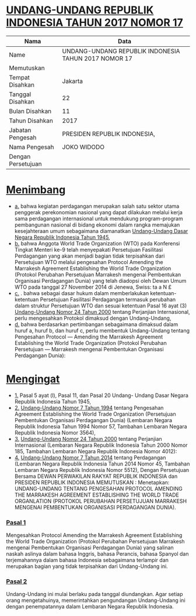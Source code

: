 # [UNDANG-UNDANG REPUBLIK INDONESIA TAHUN 2017 NOMOR 17](http://example.org/legal/document/uu/2017/17)

| Nama | Data |
| ------ | ----- |
|Name|UNDANG-UNDANG REPUBLIK INDONESIA TAHUN 2017 NOMOR 17|
|Memutuskan||
|Tempat Disahkan|Jakarta|
|Tanggal Disahkan|22|
|Bulan Disahkan|11|
|Tahun Disahkan|2017|
|Jabatan Pengesah|PRESIDEN REPUBLIK INDONESIA,|
|Nama Pengesah|JOKO WIDODO|
|Dengan Persetujuan||
# [Menimbang](http://example.org/legal/document/uu/2017/17/menimbang)

* [a.](http://example.org/legal/document/uu/2017/17/menimbang/point/a) bahwa kegiatan perdagangan merupakan salah satu sektor utama penggerak perekonomian nasional yang dapat dilakukan melalui kerja sama perdagangan internasional untuk mendukung program-program pembangunan nasional di bidang ekonomi dalam rangka memajukan kesejahteraan umum sebagaimana diamanatkan [Undang-Undang Dasar Negara Republik Indonesia Tahun 1945](http://example.org/legal/document/uu),
* [b.](http://example.org/legal/document/uu/2017/17/menimbang/point/b) bahwa Anggota World Trade Organization (WTO) pada Konferensi Tingkat Menteri ke-9 telah menyepakati Persetujuan Fasilitasi Perdagangan yang akan menjadi bagian tidak terpisahkan dari Persetujuan WTO melalui pengesahan Protocol Amending the Marrakesh Agreement Establishing the World Trade Organization (Protokol Perubahan Persetujuan Marrakesh mengenai Pembentukan Organisasi Perdagangan Dunia) yang telah diadopsi oleh Dewan Umum WTO pada tanggal 27 November 2014 di Jenewa, Swiss: ta a N £
* [c.](http://example.org/legal/document/uu/2017/17/menimbang/point/c) . bahwa sebagai dasar hukum dalam memberlakukan ketentuan-ketentuan Persetujuan Fasilitasi Perdagangan termasuk perubahan dalam struktur Persetujuan WTO dan sesuai ketentuan Pasal 16 ayat (3) [Undang-Undang Nomor 24 Tahun 2000](http://example.org/legal/document/uu/2000/24) tentang Perjanjian Internasional, perlu mengesahkan Protokol dimaksud dengan Undang-Undang,
* [d.](http://example.org/legal/document/uu/2017/17/menimbang/point/d) bahwa berdasarkan pertimbangan sebagaimana dimaksud dalam huruf a, huruf b, dan huruf c, perlu membentuk Undang-Undang tentang Pengesahan Protocol — Amending the Marrakesh Agreement Establishing the World Trade Organization (Protokol Perubahan Persetujuan — Marrakesh mengenai Pembentukan Organisasi Perdagangan Dunia):
# [Mengingat](http://example.org/legal/document/uu/2017/17/mengingat)

* [1.](http://example.org/legal/document/uu/2017/17/mengingat/point/0001) Pasal 5 ayat (l), Pasal 11, dan Pasal 20 Undang- Undang Dasar Negara Republik Indonesia Tahun 1945,
* [2.](http://example.org/legal/document/uu/2017/17/mengingat/point/0002) [Undang-Undang Nomor 7 Tahun 1994](http://example.org/legal/document/uu/1994/7) tentang Pengesahan Agreement Establishing the World Trade Organization (Persetujuan Pembentukan Organisasi Perdagangan Dunia) (Lembaran Negara Republik Indonesia Tahun 1994 Nomor 57, Tambahan Lembaran Negara Republik Indonesia Nomor 3564),
* [3.](http://example.org/legal/document/uu/2017/17/mengingat/point/0003) [Undang-Undang Nomor 24 Tahun 2000](http://example.org/legal/document/uu/2000/24) tentang Perjanjian Internasional (Lembaran Negara Republik Indonesia Tahun 2000 Nomor 185, Tambahan Lembaran Negara Republik Indonesia Nomor 4012):
* [4.](http://example.org/legal/document/uu/2017/17/mengingat/point/0004) [Undang-Undang Nomor 7 Tahun 2014](http://example.org/legal/document/uu/2014/7) tentang Perdagangan (Lembaran Negara Republik Indonesia Tahun 2014 Nomor 45, Tambahan Lembaran Negara Republik Indonesia Nomor 5512), Dengan Persetujuan Bersama DEWAN PERWAKILAN RAKYAT REPUBLIK INDONESIA dan PRESIDEN REPUBLIK INDONESIA MEMUTUSKAN : Menetapkan: UNDANG-UNDANG TENTANG PENGESAHAN PROTOCOL AMENDING THE MARRAKESH AGREEMENT ESTABLISHING THE WORLD TRADE ORGANLATION (PROTOKOL PERUBAHAN PERSETUJUAN MARRAKESH MENGENAI PEMBENTUKAN ORGANISASI PERDAGANGAN DUNIA).

### [Pasal 1](http://example.org/legal/document/uu/2017/17/pasal/0001)
Mengesahkan Protocol Amending the Marrakesh Agreement Establishing the World Trade Organization (Protokol Perubahan Persetujuan Marrakesh mengenai Pembentukan Organisasi Perdagangan Dunia) yang salinan naskah aslinya dalam bahasa Inggris, bahasa Perancis, bahasa Spanyol dan terjemahannya dalam bahasa Indonesia sebagaimana terlampir dan merupakan bagian yang tidak terpisahkan dari Undang-Undang ini.


### [Pasal 2](http://example.org/legal/document/uu/2017/17/pasal/0002)
Undang-Undang ini mulai berlaku pada tanggal diundangkan. Agar setiap orang mengetahuinya, memerintahkan pengundangan Undang-Undang ini dengan penempatannya dalam Lembaran Negara Republik Indonesia.
